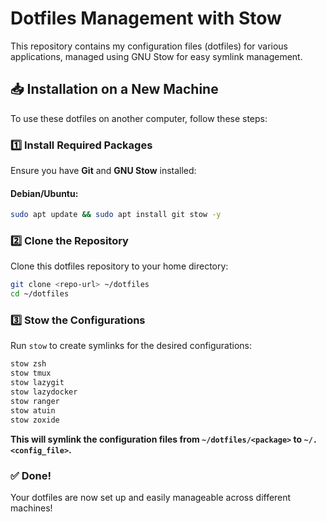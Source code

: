 # Dotfiles Management with Stow

This repository contains my configuration files (dotfiles) for various applications, managed using GNU Stow for easy symlink management.

## 📥 Installation on a New Machine

To use these dotfiles on another computer, follow these steps:

### 1️⃣ Install Required Packages
Ensure you have **Git** and **GNU Stow** installed:

#### Debian/Ubuntu:
```bash
sudo apt update && sudo apt install git stow -y
```

### 2️⃣ Clone the Repository
Clone this dotfiles repository to your home directory:

```bash
git clone <repo-url> ~/dotfiles
cd ~/dotfiles
```

### 3️⃣ Stow the Configurations
Run `stow` to create symlinks for the desired configurations:

```bash
stow zsh
stow tmux
stow lazygit
stow lazydocker
stow ranger
stow atuin
stow zoxide
```

**This will symlink the configuration files from `~/dotfiles/<package>` to `~/.<config_file>`.**

### ✅ Done!
Your dotfiles are now set up and easily manageable across different machines!
